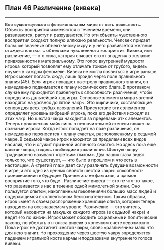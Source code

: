 ## План 46 Различение (вивека)


---
Все существующее в феноменальном мире не есть реальность. Объекты восприятия изменяются с течением времени, они развиваются, растут и разрушаются. Но эти объекты чувственного восприятия создают полную иллюзию реальности. Человек придает большое значение объективному миру и у него развивается желание отождествляться с объектами чувственного восприятия. Вивека, или различение, — это сила, которая спасает его от впадения в желание привязанности к материальному. Это голос внутренней мудрости игрока, который позволяет ему отличать тонкое от грубого, видеть ноумен в каждом феномене. Вивека не могла появиться в игре раньше. Игрок может попасть сюда, лишь пройдя через поле правильного знания (45). Если игрок попадает на стрелу правильного знания, он немедленно поднимается к плану космического блага. В противном случае ему приходится прибегнуть к способности различения, чтобы определить дальнейший ход игры. Основные элементы мира явлений находятся на уровнях до пятой чакры. Это кирпичики, составляющие основу для всех грубых проявлений. Присутствие этих элементов определяет уровень вибраций игрока, пока его действия исходят из этих чакр. Но шестая чакра находится за пределами этих элементов. Теперь проявленная майя лишь в незначительной степени влияет на сознание игрока. Когда игрок попадает на поле различения, он немедленно переносится к плану счастья, расположенному в седьмой чакре. В седьмой чакре игрок находится за пределами всех видов насилия, что и служит причиной истинного счастья. Но здесь пока еще шестая чакра, и здесь необходимо различение. Шестую чакру традиционно называют «третьим глазом». Два наших глаза видят только то, что существует, — что было в прошлом и что есть в настоящем. А «третий глаз» дает силу различать будущие возможности в игре, и это одно из ценных свойств шестой чакры: способность проникновения в будущее. Причем это не фантазия, а прямое восприятие того, что будет. Различение-вивека — это не что-то такое, что развивается в нас в течение одной мимолетной жизни. Оно пользуется опытом, накопленным поколениями больших масс людей и содержащимся в коллективном бессознательном. Таким образом, игрок имеет в своем распоряжении хранилище опыта, который теперь находится на осознаваемом уровне. Различение — это учитель, который находится на макушке каждого игрока (в седьмой чакре) и ведет его по жизни. Игрок может обходить социальные и политические законы, но убежать от голоса вивеки в конечном счете невозможно. Пока игрок не достигнет шестой чакры, слово «различение» мало что для него значит. Но прохождение через шестую чакру определяется падением игральной кости кармы и подсказками внутреннего голоса вивеки.
